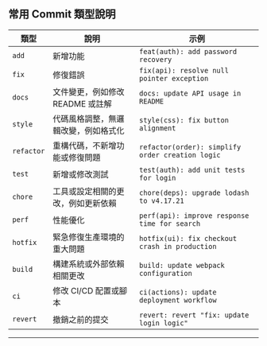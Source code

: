 ## 常用 Commit 類型說明

| 類型        | 說明                                      | 示例                                         |
|-------------|-------------------------------------------|----------------------------------------------|
| `add`      | 新增功能                                  | `feat(auth): add password recovery`          |
| `fix`       | 修復錯誤                                  | `fix(api): resolve null pointer exception`   |
| `docs`      | 文件變更，例如修改 README 或註解          | `docs: update API usage in README`           |
| `style`     | 代碼風格調整，無邏輯改變，例如格式化       | `style(css): fix button alignment`           |
| `refactor`  | 重構代碼，不新增功能或修復問題            | `refactor(order): simplify order creation logic` |
| `test`      | 新增或修改測試                            | `test(auth): add unit tests for login`       |
| `chore`     | 工具或設定相關的更改，例如更新依賴        | `chore(deps): upgrade lodash to v4.17.21`    |
| `perf`      | 性能優化                                  | `perf(api): improve response time for search` |
| `hotfix`    | 緊急修復生產環境的重大問題                | `hotfix(ui): fix checkout crash in production` |
| `build`     | 構建系統或外部依賴相關更改                | `build: update webpack configuration`        |
| `ci`        | 修改 CI/CD 配置或腳本                    | `ci(actions): update deployment workflow`    |
| `revert`    | 撤銷之前的提交                            | `revert: revert "fix: update login logic"`   |

---
